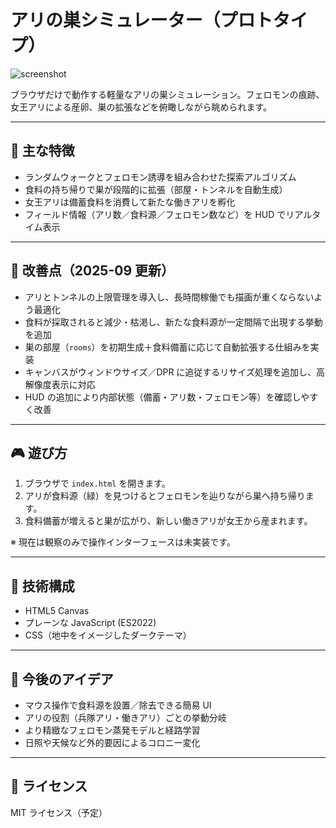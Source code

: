 # アリの巣シミュレーター（プロトタイプ）

![screenshot](https://h-takuya.github.io/ant/screenshot.png) <!-- 必要に応じて画像追加 -->

ブラウザだけで動作する軽量なアリの巣シミュレーション。フェロモンの痕跡、女王アリによる産卵、巣の拡張などを俯瞰しながら眺められます。

---

## 🐜 主な特徴
- ランダムウォークとフェロモン誘導を組み合わせた探索アルゴリズム
- 食料の持ち帰りで巣が段階的に拡張（部屋・トンネルを自動生成）
- 女王アリは備蓄食料を消費して新たな働きアリを孵化
- フィールド情報（アリ数／食料源／フェロモン数など）を HUD でリアルタイム表示

---

## 🔧 改善点（2025-09 更新）
- アリとトンネルの上限管理を導入し、長時間稼働でも描画が重くならないよう最適化
- 食料が採取されると減少・枯渇し、新たな食料源が一定間隔で出現する挙動を追加
- 巣の部屋（`rooms`）を初期生成＋食料備蓄に応じて自動拡張する仕組みを実装
- キャンバスがウィンドウサイズ／DPR に追従するリサイズ処理を追加し、高解像度表示に対応
- HUD の追加により内部状態（備蓄・アリ数・フェロモン等）を確認しやすく改善

---

## 🎮 遊び方
1. ブラウザで `index.html` を開きます。
2. アリが食料源（緑）を見つけるとフェロモンを辿りながら巣へ持ち帰ります。
3. 食料備蓄が増えると巣が広がり、新しい働きアリが女王から産まれます。

※ 現在は観察のみで操作インターフェースは未実装です。

---

## 🧪 技術構成
- HTML5 Canvas
- プレーンな JavaScript (ES2022)
- CSS（地中をイメージしたダークテーマ）

---

## 🚀 今後のアイデア
- マウス操作で食料源を設置／除去できる簡易 UI
- アリの役割（兵隊アリ・働きアリ）ごとの挙動分岐
- より精緻なフェロモン蒸発モデルと経路学習
- 日照や天候など外的要因によるコロニー変化

---

## 📄 ライセンス
MIT ライセンス（予定）
